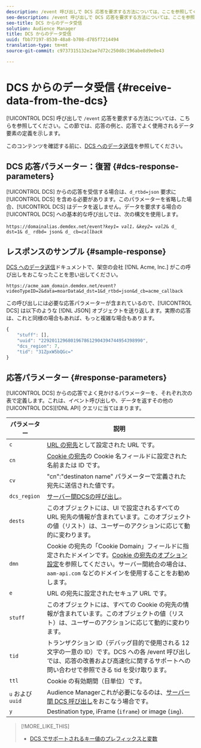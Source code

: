```yaml
---
description: /event 呼び出しで DCS 応答を要求する方法については、ここを参照してください。この節では、応答の例と、応答でよく使用されるデータ要素の定義を示します。
seo-description: /event 呼び出しで DCS 応答を要求する方法については、ここを参照してください。この節では、応答の例と、応答でよく使用されるデータ要素の定義を示します。
seo-title: DCS からのデータ受信
solution: Audience Manager
title: DCS からのデータ受信
uuid: fbb77197-8530-48a8-b708-d785f7214494
translation-type: tm+mt
source-git-commit: c9737315132e2ae7d72c250d8c196abe8d9e0e43

---
```



# DCS からのデータ受信 {#receive-data-from-the-dcs}

[!UICONTROL DCS] 呼び出しで `/event` 応答を要求する方法については、こちらを参照してください。この節では、応答の例と、応答でよく使用されるデータ要素の定義を示します。

このコンテンツを確認する前に、[DCS へのデータ送信](../../../api/dcs-intro/dcs-event-calls/dcs-url-send.md)を参照してください。

## DCS 応答パラメーター：復習 {#dcs-response-parameters}

[!UICONTROL DCS] からの応答を受信する場合は、`d_rtbd=json` 要求に [!UICONTROL DCS] を含める必要があります。このパラメーターを省略した場合、[!UICONTROL DCS] はデータを返しません。データを要求する場合の [!UICONTROL DCS] への基本的な呼び出しでは、次の構文を使用します。

<pre><code>https://domainalias.demdex.net/event<i></i>?<i>key1</i>= <i>val1</i>，&amp;<i>key2</i>= <i>val2</i>&amp; d_ dst=1&amp; d_ rdbd= json&amp; d_ cb=<i>callback</i></code>
</pre>

## レスポンスのサンプル {#sample-response}

[DCS へのデータ送信](../../../api/dcs-intro/dcs-event-calls/dcs-url-send.md)ドキュメントで、架空の会社 [!DNL Acme, Inc.] がこの呼び出しをおこなったことを思い出してください。

`https://acme_aam_domain.demdex.net/event?videoTypeID=2&data=moarData&d_dst=1&d_rtbd=json&d_cb=acme_callback`

この呼び出しには必要な応答パラメーターが含まれているので、[!UICONTROL DCS] は以下のような [!DNL JSON] オブジェクトを送り返します。実際の応答は、これと同様の場合もあれば、もっと複雑な場合もあります。

```js
{
    "stuff": [],
    "uuid": "22920112968019678612904394744954398990",
    "dcs_region": 7,
    "tid": "31ZpxW5bQGc="
}
```

## 応答パラメーター {#response-parameters}

[!UICONTROL DCS] からの応答でよく見かけるパラメーターを、それぞれ次の表で定義します。これは、イベント呼び出しや、データを返すその他の [!UICONTROL DCS][!DNL API] クエリに当てはまります。

| パラメーター | 説明 |
|--- |--- |
| `c` | [URL の宛先](../../../features/destinations/manage-destinations.md#configure-url-destination)として設定された URL です。 |
| `cn` | [Cookie の宛先](../../../features/destinations/manage-destinations.md#create-cookie-destination)の Cookie 名フィールドに設定された名前または ID です。 |
| `cv` | &quot;cn&quot;:&quot;destinaton name&quot; パラメーターで定義された宛先に送信された値です。 |
| `dcs_region` | [サーバー間DCSの呼び出し](../../../api/dcs-intro/dcs-api-reference/dcs-regions.md)。 |
| `dests` | このオブジェクトには、UI で設定されるすべての URL 宛先の情報が含まれています。このオブジェクトの値（リスト）は、ユーザーのアクションに応じて動的に変わります。 |
| `dmn` | Cookie の宛先の「Cookie Domain」フィールドに指定されたドメインです。[Cookie の宛先のオプション設定](../../../features/destinations/manage-destinations.md#optional-settings-cookies)を参照してください。サーバー間統合の場合は、`aam-api.com` などのドメインを使用することをお勧めします。 |
| `e` | URL の宛先に設定されたセキュア URL です。 |
| `stuff` | このオブジェクトには、すべての Cookie の宛先の情報が含まれています。このオブジェクトの値（リスト）は、ユーザーのアクションに応じて動的に変わります。 |
| `tid` | トランザクション ID（デバッグ目的で使用される 12 文字の一意の ID）です。DCS への各 /event 呼び出しでは、応答の改善および高速化に関するサポートへの問い合わせで参照できる tid を受け取ります。 |
| `ttl` | Cookie の有効期間（日単位）です。 |
| `u` および `uuid` | Audience Managerこれが必要になるのは、[サーバー間 DCS 呼び出し](../../../api/dcs-intro/dcs-s2s/dcs-s2s-calls.md)をおこなう場合です。 |
| `y` | Destination type,  iFrame (`iframe`) or image (`img`). |

>[!MORE_LIKE_THIS]
>
>* [DCS でサポートされるキー値のプレフィックスと変数](../../../api/dcs-intro/dcs-api-reference/dcs-keys.md)

